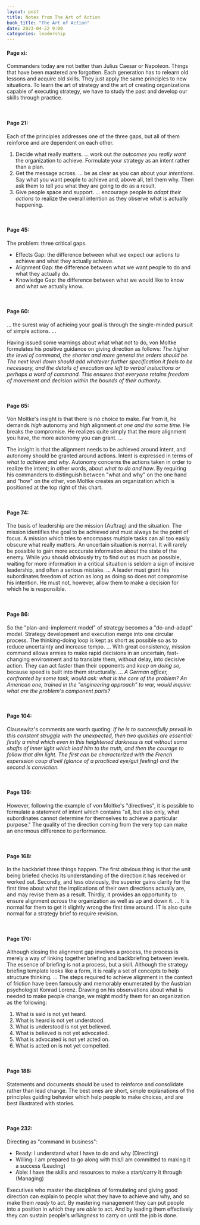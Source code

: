 ```yaml
---
layout: post
title: Notes from The Art of Action
book_title: "The Art of Action"
date: 2023-04-22 9:00
categories: leadership
---
```


#### Page xi: ###
Commanders today are not better than Julius Caesar or Napoleon. Things that have been mastered are forgotten. Each generation has to relearn old lessons and acquire old skills. They just apply the same principles to new situations. To learn the art of strategy and the art of creating organizations capable of executing strategy, we have to study the past and develop our skills through practice. 

<br>

#### Page 21: ###
Each of the principles addresses one of the three gaps, but all of them reinforce and are dependent on each other. 
1. Decide what really matters. ... work out _the outcomes you really want_ the organization to achieve. Formulate your strategy as an intent rather than a plan.
1. Get the message across. ... be as clear as you can about your _intentions_. Say what you want people to achieve and, above all, tell them why. Then ask them to tell you what they are going to do as a result. 
1. Give people space and support. ... encourage people to _adapt their actions_ to realize the overall intention as they observe what is actually happening. 

<br>

#### Page 45: ###
The problem: three critical gaps.
* Effects Gap: the difference between what we expect our actions to achieve and what they actually achieve. 
* Alignment Gap: the difference between what we want people to do and what they actually do.
* Knowledge Gap: the difference between what we would like to know and what we actually know.

<br>

#### Page 60: ###
... the surest way of achieing your goal is through the single-minded pursuit of simple actions. ...

Having issued some warnings about what what not to do, von Moltke formulates his positive guidance on giving direction as follows:
_The higher the level of command, the shorter and more general the orders should be. The next level down should add whatever further specification it feels to be necessary, and the details of execution are left to verbal instuctions or perhaps a word of command. This ensures that everyone retains freedom of movement and decision within the bounds of their authority._

<br>

#### Page 65: ###
Von Moltke's insight is that there is no choice to make. Far from it, he demands _high_ autonomy and _high_ alignment _at one and the same time._ He breaks the compromise. He realizes quite simply that the more alignment you have, the more autonomy you can grant. ... 

The insight is that the alignment needs to be achieved around intent, and autonomy should be granted around actions. Intent is expressed in terms of _what to achieve and why_. Autonomy concerns the actions taken in order to realize the intent; in other words, about _what to do and how_. By requiring his commanders to distinguish between "what and why" on the one hand and "how" on the other, von Moltke creates an organization which is positioned at the top right of this chart.

<br>

#### Page 74: ###
The basis of leadership are the mission (Auftrag) and the situation.
The mission identifies the goal to be achieved and must always be the point of focus. A mission which tries to encompass multiple tasks can all too easily obscure what really matters. 
An uncertain situation is normal. It will rarely be possible to gain more acccurate information about the state of the enemy. While you should obviously try to find out as much as possible, waiting for more information in a critical situation is seldom a sign of incisive leadership, and often a serious mistake. ...
A leader must grant his subordinates freedom of action as long as doing so does not compromise his intention. He must not, however, allow them to make a decision for which he is responsible. 

<br> 

#### Page 86: ###
So the "plan-and-implement model" of strategy becomes a "do-and-adapt" model. Strategy development and execution merge into one circular process. 
The thinking-doing loop is kept as short as possible so as to reduce uncertainty and increase tempo. ...
With great consistency, mission command allows armies to make rapid decisions in an uncertain, fast-changing environment and to translate them, without delay, into decisive action. They can act faster than their opponents and _keep on doing so_, because speed is built into them structurally. ...
_A German officer, confronted by some task, would ask: what is the core of the problem? An American one, trained in the "engineering approach" to war, would inquire: what are the problem's component parts?_

<br>

#### Page 104: ###
Clausewitz's comments are worth quoting:
_If he is to successfully prevail in this constant struggle with the unexpected, then two qualities are essential: firstly a mind which even in this heightened darkness is not without some shafts of inner light which lead him to the truth, and then the courage to follow that dim light. The first can be characterized with the French experssion coup d'oeil (glance of a practiced eye/gut feeling) and the second is conviction._

<br> 

#### Page 136: ###
However, following the example of von Moltke's "directives", it is possible to formulate a statement of intent which contains "all, but also only, what subordinates cannot determine for themselves to achieve a particular purpose." The quality of the direction coming from the very top can make an enormous difference to performance. 

<br> 

#### Page 168: ###
In the backbrief three things happen. The first obvious thing is that the unit being briefed checks its understanding of the direction it has received or worked out. Secondly, and less obviously, the superior gains clarity for the first time about what the implications of their own directions actually are, and may revise them as a result. Thirdly, it provides an opportunity to ensure alignment _across_ the organization as well as up and down it. ... It is normal for them to get it slightly wrong the first time around. IT is also quite normal for a strategy brief to require revision. 

<br>

#### Page 170: ###
Although closing the alignment gap involves a process, the process is merely a way of linking together briefing and backbriefing between levels. The essence of briefing is not a process, but a skill. Although the strategy briefing template looks like a form, it is really a set of concepts to help structure thinking. ...
The steps required to achieve alignment in the context of friction have been famously and memorably enumerated by the Austrian psychologist Konrad Lorenz. Drawing on his observations about what is needed to make people change, we might modify them for an organization as the following:
1. What is said is not yet heard. 
1. What is heard is not yet understood. 
1. What is understood is not yet believed. 
1. What is believed is not yet advocated. 
1. What is advocated is not yet acted on. 
1. What is acted on is not yet compelted. 

<br>

#### Page 188: ###
Statements and documents should be used to reinforce and consolidate rather than lead change. The best ones are short, simple explanations of the principles guiding behavior which help people to make choices, and are best illustrated with stories. 

<br>

#### Page 232: ###
Directing as "command in business":
* Ready: I understand what I have to do and why (Directing)
* Willing: I am prepared to go along with this/I am committed to making it a success (Leading)
* Able: I have the skills and resources to make a start/carry it through (Managing)

Executives who master the disciplines of formulating and giving good direction can explain to people what they have to achieve and why, and so make them _ready_ to act. By mastering management they can put people into a position in which they are _able_ to act. And by leading them effectively they can sustain people's _willingness_ to carry on until the job is done. 
